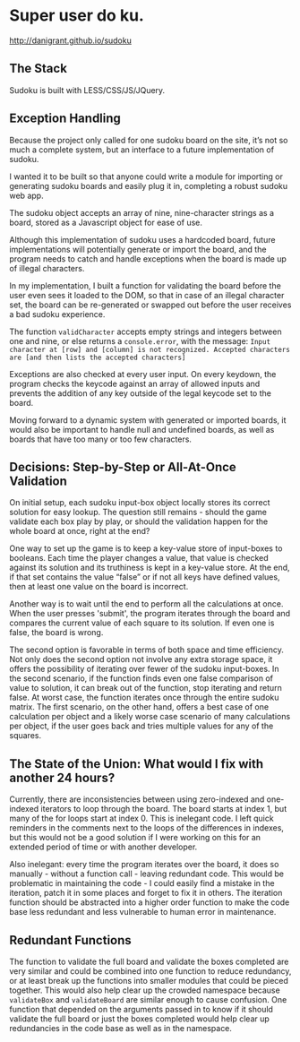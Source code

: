 # Super user do ku.

<a href="http://danigrant.github.io/sudoku/" target="_blank">http://danigrant.github.io/sudoku</a>

## The Stack
Sudoku is built with LESS/CSS/JS/JQuery.

## Exception Handling

Because the project only called for one sudoku board on the site, it’s not so much a complete system, but an interface to a future implementation of sudoku.

I wanted it to be built so that anyone could write a module for importing or generating sudoku boards and easily plug it in, completing a robust sudoku web app.

The sudoku object accepts an array of nine, nine-character strings as a board, stored as a Javascript object for ease of use.

Although this implementation of sudoku uses a hardcoded board, future implementations will potentially generate or import the board, and the program needs to catch and handle exceptions when the board is made up of illegal characters.

In my implementation, I built a function for validating the board before the user even sees it loaded to the DOM, so that in case of an illegal character set, the board can be re-generated or swapped out before the user receives a bad sudoku experience.

The function `validCharacter` accepts empty strings and integers between one and nine, or else returns a `console.error`, with the message: `Input character at [row] and [column] is not recognized. Accepted characters are [and then lists the accepted characters]`

Exceptions are also checked at every user input. On every keydown, the program checks the keycode against an array of allowed inputs and prevents the addition of any key outside of the legal keycode set to the board. 

Moving forward to a dynamic system with generated or imported boards, it would also be important to handle null and undefined boards, as well as boards that have too many or too few characters.

## Decisions: Step-by-Step or All-At-Once Validation
On initial setup, each sudoku input-box object locally stores its correct solution for easy lookup. The question still remains - should the game validate each box play by play, or should the validation happen for the whole board at once, right at the end?

One way to set up the game is to keep a key-value store of input-boxes to booleans. Each time the player changes a value, that value is checked against its solution and its truthiness is kept in a key-value store. At the end, if that set contains the value “false” or if not all keys have defined values, then at least one value on the board is incorrect. 

Another way is to wait until the end to perform all the calculations at once. When the user presses 'submit', the program iterates through the board and compares the current value of each square to its solution. If even one is false, the board is wrong.

The second option is favorable in terms of both space and time efficiency. Not only does the second option not involve any extra storage space, it offers the possibility of iterating over fewer of the sudoku input-boxes. In the second scenario, if the function finds even one false comparison of value to solution, it can break out of the function, stop iterating and return false. At worst case, the function iterates once through the entire sudoku matrix. The first scenario, on the other hand, offers a best case of one calculation per object and a likely worse case scenario of many calculations per object, if the user goes back and tries multiple values for any of the squares.

## The State of the Union: What would I fix with another 24 hours?

Currently, there are inconsistencies between using zero-indexed and one-indexed iterators to loop through the board. The board starts at index 1, but many of the for loops start at index 0. This is inelegant code. I left quick reminders in the comments next to the loops of the differences in indexes, but this would not be a good solution if I were working on this for an extended period of time or with another developer.

Also inelegant: every time the program iterates over the board, it does so manually - without a function call - leaving redundant code. This would be problematic in maintaining the code - I could easily find a mistake in the iteration, patch it in some places and forget to fix it in others. The iteration function should be abstracted into a higher order function to make the code base less redundant and less vulnerable to human error in maintenance.

## Redundant Functions

The function to validate the full board and validate the boxes completed are very similar and could be combined into one function to reduce redundancy, or at least break up the functions into smaller modules that could be pieced together. This would also help clear up the crowded namespace because `validateBox` and `validateBoard` are similar enough to cause confusion. One function that depended on the arguments passed in to know if it should validate the full board or just the boxes completed would help clear up redundancies in the code base as well as in the namespace.
